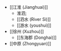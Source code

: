 - [[江淮 (Jianghuai)]]
    - 淮泗; 
    - [[泗水 (River Si)]]
    - [[游水 (youshui)]]
- [[徐州 (Xuzhou)]]
    - [[东海郡 (Donghai)]]
- [[中原 (Zhongyuan)]]
